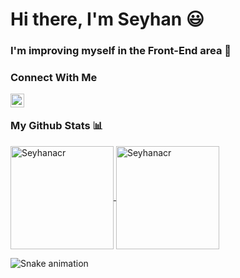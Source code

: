 # Hi there, I'm Seyhan 😃
### I'm improving myself in the Front-End area :muscle:
### Connect With Me
<a href="https://www.linkedin.com/in/seyhan-acar-5b8947186/">
<img align= "left" alt="Shubham LinkdeIN" width="22px" src="https://cdn.jsdelivr.net/npm/simple-icons@v3/icons/linkedin.svg" />
</a>
<br>

### My Github Stats 📊 <br>

<a href="https://github.com/Seyhanacr">
  <img height="165em" align="center" src="https://github-readme-stats.vercel.app/api?username=Seyhanacr&show_icons=true&locale=en&theme=algolia&include_all_commits=true&count_private=true" alt="Seyhanacr"/>
  <img height="165em" align="center" src="https://github-readme-stats.vercel.app/api/top-langs?username=Seyhanacr&show_icons=true&locale=en&layout=compact&langs_count=8&theme=algolia" alt="Seyhanacr"/>
</a>
 
</a>



![Snake animation](https://svgshare.com/i/_CU.svg)
